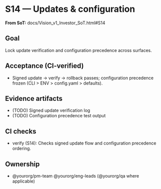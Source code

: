 # S14 — Updates & configuration

**From SoT:** docs/Vision_v1_Investor_SoT.html#S14

## Goal
Lock update verification and configuration precedence across surfaces.

## Acceptance (CI-verified)
- Signed update → verify → rollback passes; configuration precedence frozen (CLI > ENV > config.yaml > defaults).

## Evidence artifacts
- (TODO) Signed update verification log
- (TODO) Configuration precedence test output

## CI checks
- verify (S14): Checks signed update flow and configuration precedence ordering.

## Ownership
- @yourorg/pm-team @yourorg/eng-leads (@yourorg/qa where applicable)
